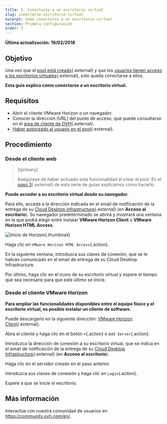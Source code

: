 ```yaml
---
title: 5. Conectarse a un escritorio virtual
slug: conectarse-escritorio-virtual
excerpt: Cómo conectarse a un escritorio virtual
section: Primera configuración
order: 5
---
```


**Última actualización: 19/02/2018**

## Objetivo

Una vez que el [pool está creado](https://docs.ovh.com/es/cloud-desktop-infrastructure/crear-pool/){.external} y que los [usuarios tienen acceso a los escritorios virtuales](https://docs.ovh.com/es/cloud-desktop-infrastructure/asignar-escritorios-virtuales/){.external}, solo queda conectarse a ellos.

**Esta guía explica cómo conectarse a un escritorio virtual.**

## Requisitos

- Abrir el cliente VMware Horizon o un navegador.
- Conocer la dirección (URL) del punto de acceso, que puede consultarse en el [área de cliente de OVH](https://www.ovh.com/auth/?action=gotomanager&from=https://www.ovh.es/&ovhSubsidiary=es){.external}.
- [Haber autorizado al usuario en el pool](https://docs.ovh.com/es/cloud-desktop-infrastructure/asignar-escritorios-virtuales/){.external}.


## Procedimiento

### Desde el cliente web

> [!primary]
>
> Asegúrese de haber activado esta funcionalidad al crear el pool. En el [paso 3](https://docs.ovh.com/es/cloud-desktop-infrastructure/crear-pool/){.external} de esta serie de guías explicamos cómo hacerlo.
> 

**Puede acceder a su escritorio virtual desde su navegador.**

Para ello, acceda a la dirección indicada en el email de notificación de la entrega de su [Cloud Desktop Infrastructure](https://www.ovh.es/cloud/cloud-desktop/infrastructure/){.external} (en **Acceso al escritorio**). Su navegador predeterminado se abrirá y mostrará una ventana en la que podrá elegir entre instalar **VMware Horizon Client** o **VMware Horizon HTML Access**.

![Inicio de Horizon](images/1200.png){.thumbnail}

Haga clic en `VMware Horizon HTML Access`{.action}.

En la siguiente ventana, introduzca sus claves de conexión, que se le habrán comunicado en el email de entrega de su Cloud Desktop Infrastructure.

Por último, haga clic en el icono de su escritorio virtual y espere el tiempo que sea necesario para que este último se inicie.


### Desde el cliente VMware Horizon

**Para ampliar las funcionalidades disponibles entre el equipo físico y el escritorio virtual, es posible instalar un cliente de software.**

Puede descargarlo en la siguiente dirección: [VMware Horizon Client](https://my.vmware.com/en/web/vmware/info/slug/desktop_end_user_computing/vmware_horizon_clients/4_0){.external}.

Abra el cliente y haga clic en el botón `+`{.action} o `Add Server`{.action}.

Introduzca la dirección de conexión a su escritorio virtual, que se indica en el email de notificación de la entrega de su [Cloud Desktop Infrastructure](https://www.ovh.es/cloud/cloud-desktop/infrastructure/){.external} (en **Acceso al escritorio**).

Haga clic en el servidor creado en el paso anterior.

Introduzca sus claves de conexión y haga clic en `Login`{.action}.

Espere a que se inicie el escritorio.

## Más información

Interactúe con nuestra comunidad de usuarios en <https://community.ovh.com/en/>.

